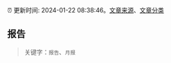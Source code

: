 :alarm_clock: 更新时间: 2024-01-22 08:38:46。[文章来源](/README.md)、[文章分类](/TAGS.md)

## 报告


> 关键字：`报告`、`月报`



